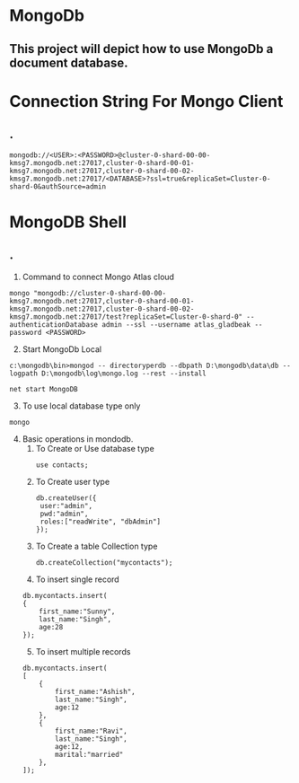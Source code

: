 # MongoDb
This project will depict how to use MongoDb a document database.
--------------------------------------
# Connection String For Mongo Client
.
-------------------------------------- 
```
mongodb://<USER>:<PASSWORD>@cluster-0-shard-00-00-kmsg7.mongodb.net:27017,cluster-0-shard-00-01-kmsg7.mongodb.net:27017,cluster-0-shard-00-02-kmsg7.mongodb.net:27017/<DATABASE>?ssl=true&replicaSet=Cluster-0-shard-0&authSource=admin
```
# MongoDB Shell
.
---
1. Command to connect Mongo Atlas cloud
```
mongo "mongodb://cluster-0-shard-00-00-kmsg7.mongodb.net:27017,cluster-0-shard-00-01-kmsg7.mongodb.net:27017,cluster-0-shard-00-02-kmsg7.mongodb.net:27017/test?replicaSet=Cluster-0-shard-0" --authenticationDatabase admin --ssl --username atlas_gladbeak --password <PASSWORD>
```
2. Start MongoDb Local
```
c:\mongodb\bin>mongod -- directoryperdb --dbpath D:\mongodb\data\db --logpath D:\mongodb\log\mongo.log --rest --install
```
```
net start MongoDB
```
3. To use local database type only
```
mongo
```
4. Basic operations in mondodb.
    1. To Create or Use database type 
       ```
       use contacts;
       ```
    2. To Create user type
       ``` 
       db.createUser({
	    user:"admin",
	    pwd:"admin",
	    roles:["readWrite", "dbAdmin"]
       });
       ```
    3. To Create a table Collection type
       ```
       db.createCollection("mycontacts"); 
       ```
    4. To insert single record
	```
	db.mycontacts.insert(
	{
		first_name:"Sunny",
		last_name:"Singh",
		age:28
	});
	```
    5. To insert multiple records
	```
	db.mycontacts.insert(
	[
		{
			first_name:"Ashish",
			last_name:"Singh",
			age:12
		},
		{
			first_name:"Ravi",
			last_name:"Singh",
			age:12,
			marital:"married"
		},	
	]);
	```
